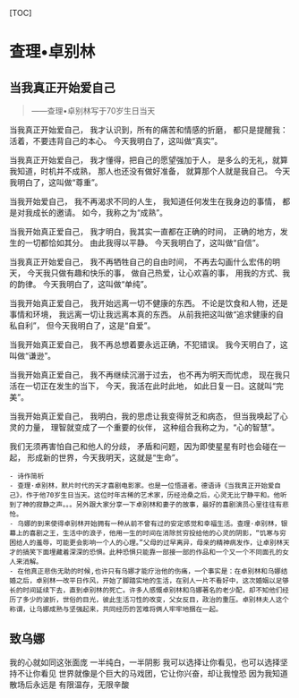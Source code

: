 [TOC]

# 查理•卓别林
## 当我真正开始爱自己
> ——查理•卓别林写于70岁生日当天

当我真正开始爱自己， 
我才认识到，所有的痛苦和情感的折磨， 
都只是提醒我：活着，不要违背自己的本心。 
今天我明白了，这叫做“真实”。 

当我真正开始爱自己， 
我才懂得，把自己的愿望强加于人， 
是多么的无礼，就算我知道，时机并不成熟， 
那人也还没有做好准备， 
就算那个人就是我自己。 
今天我明白了，这叫做“尊重”。 

当我开始爱自己， 
我不再渴求不同的人生， 
我知道任何发生在我身边的事情， 
都是对我成长的邀请。 
如今，我称之为“成熟”。 

当我开始真正爱自己， 
我才明白，我其实一直都在正确的时间， 
正确的地方，发生的一切都恰如其分。 
由此我得以平静。 
今天我明白了，这叫做“自信”。 

当我真正开始爱自己， 
我不再牺牲自己的自由时间， 
不再去勾画什么宏伟的明天， 
今天我只做有趣和快乐的事， 
做自己热爱，让心欢喜的事， 
用我的方式、我的韵律。 
今天我明白了，这叫做“单纯”。 

当我开始真正爱自己， 
我开始远离一切不健康的东西。 
不论是饮食和人物，还是事情和环境， 
我远离一切让我远离本真的东西。 
从前我把这叫做“追求健康的自私自利”， 
但今天我明白了，这是“自爱”。 

当我开始真正爱自己， 
我不再总想着要永远正确，不犯错误。 
我今天明白了，这叫做“谦逊”。 

当我开始真正爱自己， 
我不再继续沉溺于过去， 
也不再为明天而忧虑， 
现在我只活在一切正在发生的当下， 
今天，我活在此时此地， 
如此日复一日。这就叫“完美”。 

当我开始真正爱自己， 
我明白，我的思虑让我变得贫乏和病态， 
但当我唤起了心灵的力量， 
理智就变成了一个重要的伙伴， 
这种组合我称之为，“心的智慧”。 

我们无须再害怕自己和他人的分歧， 
矛盾和问题，因为即使星星有时也会碰在一起， 
形成新的世界，今天我明天，这就是“生命”。

	- 诗作简析
	- 查理·卓别林，默片时代的天才喜剧电影家。也是一位悟道者。德语诗《当我真正开始爱自己》，作于他70岁生日当天。这位时年古稀的艺术家，历经沧桑之后，心灵无比宁静平和。他听到了神的寂静之声。。。另外跟大家分享一下卓别林和妻子的故事，最好的喜剧演员心里往往有悲怆。
	- 乌娜的到来使得卓别林开始拥有一种从前不曾有过的安定感觉和幸福生活。查理·卓别林，银幕上的喜剧之王，生活中的浪子，他用一生的时间在消除贫穷投给他的心灵的阴影，“饥寒与穷困给人的羞辱，可能更会影响一个人的心理。”父母的过早离异，母亲的精神病发作，让卓别林天才的搞笑下面埋藏着深深的恐惧。此种恐惧只能靠一部接一部的作品和一个又一个不同面孔的女人来消解。
	- 在他真正悲伤无助的时候,也许只有乌娜才能疗治他的伤痛，一个事实是：在卓别林和乌娜结婚之后，卓别林一改平日作风，开始了脚踏实地的生活，在别人一片不看好中，这次婚姻以足够长的时间延续下去，直到卓别林的死亡。许多人感慨卓别林和乌娜著名的老少配，却不知他们经历了多少的波折，世俗的目光，彼此生活习性的改变，父女反目，政治的重压。卓别林夫人这个称谓，让乌娜成熟与坚强起来，共同经历的苦难将俩人牢牢地捆在一起。


## 致乌娜
我的心就如同这张面庞
一半纯白，一半阴影
我可以选择让你看见，也可以选择坚持不让你看见
世界就像是个巨大的马戏团，它让你兴奋，却让我惶恐
因为我知道散场后永远是
有限温存，无限辛酸



